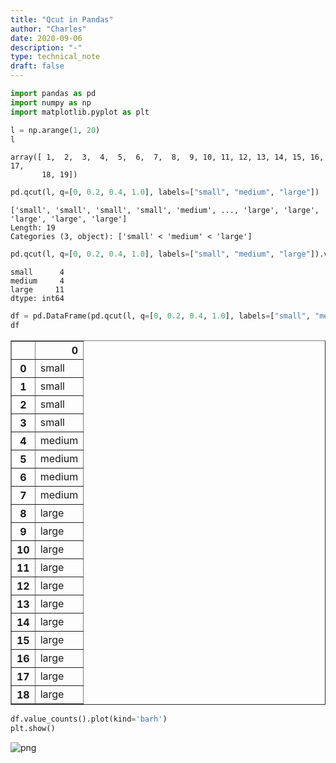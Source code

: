 ```yaml
---
title: "Qcut in Pandas"
author: "Charles"
date: 2020-09-06
description: "-"
type: technical_note
draft: false
---
```


```python
import pandas as pd
import numpy as np
import matplotlib.pyplot as plt
```


```python
l = np.arange(1, 20)
l
```




    array([ 1,  2,  3,  4,  5,  6,  7,  8,  9, 10, 11, 12, 13, 14, 15, 16, 17,
           18, 19])




```python
pd.qcut(l, q=[0, 0.2, 0.4, 1.0], labels=["small", "medium", "large"])
```




    ['small', 'small', 'small', 'small', 'medium', ..., 'large', 'large', 'large', 'large', 'large']
    Length: 19
    Categories (3, object): ['small' < 'medium' < 'large']




```python
pd.qcut(l, q=[0, 0.2, 0.4, 1.0], labels=["small", "medium", "large"]).value_counts()
```




    small      4
    medium     4
    large     11
    dtype: int64




```python
df = pd.DataFrame(pd.qcut(l, q=[0, 0.2, 0.4, 1.0], labels=["small", "medium", "large"]))
df
```




<div>
<style scoped>
    .dataframe tbody tr th:only-of-type {
        vertical-align: middle;
    }

    .dataframe tbody tr th {
        vertical-align: top;
    }

    .dataframe thead th {
        text-align: right;
    }
</style>
<table border="1" class="dataframe">
  <thead>
    <tr style="text-align: right;">
      <th></th>
      <th>0</th>
    </tr>
  </thead>
  <tbody>
    <tr>
      <th>0</th>
      <td>small</td>
    </tr>
    <tr>
      <th>1</th>
      <td>small</td>
    </tr>
    <tr>
      <th>2</th>
      <td>small</td>
    </tr>
    <tr>
      <th>3</th>
      <td>small</td>
    </tr>
    <tr>
      <th>4</th>
      <td>medium</td>
    </tr>
    <tr>
      <th>5</th>
      <td>medium</td>
    </tr>
    <tr>
      <th>6</th>
      <td>medium</td>
    </tr>
    <tr>
      <th>7</th>
      <td>medium</td>
    </tr>
    <tr>
      <th>8</th>
      <td>large</td>
    </tr>
    <tr>
      <th>9</th>
      <td>large</td>
    </tr>
    <tr>
      <th>10</th>
      <td>large</td>
    </tr>
    <tr>
      <th>11</th>
      <td>large</td>
    </tr>
    <tr>
      <th>12</th>
      <td>large</td>
    </tr>
    <tr>
      <th>13</th>
      <td>large</td>
    </tr>
    <tr>
      <th>14</th>
      <td>large</td>
    </tr>
    <tr>
      <th>15</th>
      <td>large</td>
    </tr>
    <tr>
      <th>16</th>
      <td>large</td>
    </tr>
    <tr>
      <th>17</th>
      <td>large</td>
    </tr>
    <tr>
      <th>18</th>
      <td>large</td>
    </tr>
  </tbody>
</table>
</div>




```python
df.value_counts().plot(kind='barh')
plt.show()
```


![png](qcut_6_0.png)

